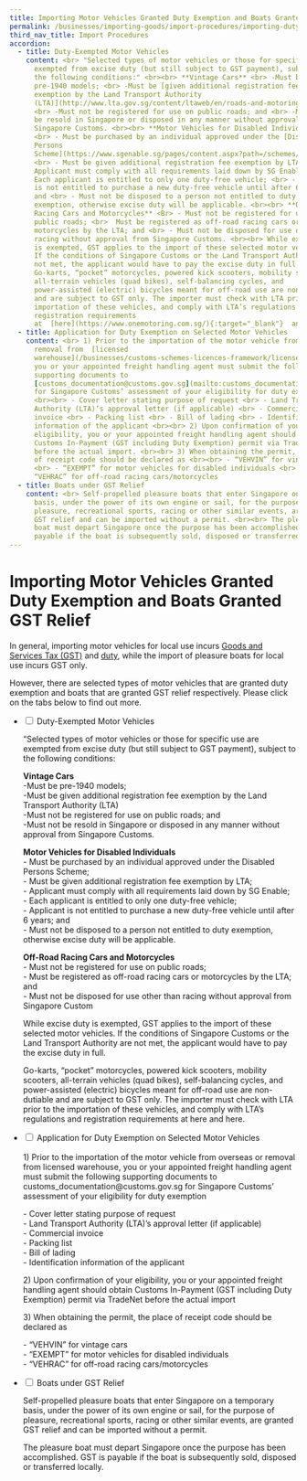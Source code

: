 ```yaml
---
title: Importing Motor Vehicles Granted Duty Exemption and Boats Granted GST Relief
permalink: /businesses/importing-goods/import-procedures/importing-duty-exempted-motor-vehicles-and-gst-exempted-boats
third_nav_title: Import Procedures
accordion:
  - title: Duty-Exempted Motor Vehicles
    content: <br> "Selected types of motor vehicles or those for specific use are
      exempted from excise duty (but still subject to GST payment), subject to
      the following conditions:" <br><br> **Vintage Cars** <br> -Must be
      pre-1940 models; <br> -Must be [given additional registration fee
      exemption by the Land Transport Authority
      (LTA)](http://www.lta.gov.sg/content/ltaweb/en/roads-and-motoring/owning-a-vehicle/registering-your-vehicle/registration-of-vintage-vehicles.html){:target="_blank"};
      <br> -Must not be registered for use on public roads; and <br> -Must not
      be resold in Singapore or disposed in any manner without approval from
      Singapore Customs. <br><br> **Motor Vehicles for Disabled Individuals**
      <br> - Must be purchased by an individual approved under the [Disabled
      Persons
      Scheme](https://www.sgenable.sg/pages/content.aspx?path=/schemes/transport/disabled-persons-scheme/){:target="_blank"};
      <br> - Must be given additional registration fee exemption by LTA; <br> -
      Applicant must comply with all requirements laid down by SG Enable; <br> -
      Each applicant is entitled to only one duty-free vehicle; <br> - Applicant
      is not entitled to purchase a new duty-free vehicle until after 6 years;
      and <br> - Must not be disposed to a person not entitled to duty
      exemption, otherwise excise duty will be applicable. <br><br> **Off-Road
      Racing Cars and Motorcycles** <Br> - Must not be registered for use on
      public roads; <br>  Must be registered as off-road racing cars or
      motorcycles by the LTA; and <br> - Must not be disposed for use other than
      racing without approval from Singapore Customs. <br><br> While excise duty
      is exempted, GST applies to the import of these selected motor vehicles.
      If the conditions of Singapore Customs or the Land Transport Authority are
      not met, the applicant would have to pay the excise duty in full. <br><br>
      Go-karts, “pocket” motorcycles, powered kick scooters, mobility scooters,
      all-terrain vehicles (quad bikes), self-balancing cycles, and
      power-assisted (electric) bicycles meant for off-road use are non-dutiable
      and are subject to GST only. The importer must check with LTA prior to the
      importation of these vehicles, and comply with LTA’s regulations and
      registration requirements
      at  [here](https://www.onemotoring.com.sg/){:target="_blank"}  and  [here.](http://www.lta.gov.sg/){:target="_blank"}
  - title: Application for Duty Exemption on Selected Motor Vehicles
    content: <br> 1) Prior to the importation of the motor vehicle from overseas or
      removal from  [licensed
      warehouse](/businesses/customs-schemes-licences-framework/licensed-warehouse-scheme),
      you or your appointed freight handling agent must submit the following
      supporting documents to
      [customs_documentation@customs.gov.sg](mailto:customs_documentation@customs.gov.sg)
      for Singapore Customs’ assessment of your eligibility for duty exemption
      <br><br> - Cover letter stating purpose of request <br> - Land Transport
      Authority (LTA)’s approval letter (if applicable) <br> - Commercial
      invoice <br> - Packing list <br> - Bill of lading <br> - Identification
      information of the applicant <br><br> 2) Upon confirmation of your
      eligibility, you or your appointed freight handling agent should obtain
      Customs In-Payment (GST including Duty Exemption) permit via TradeNet
      before the actual import. <br><br> 3) When obtaining the permit, the place
      of receipt code should be declared as <br><br> - “VEHVIN” for vintage cars
      <br> - “EXEMPT” for motor vehicles for disabled individuals <br> -
      “VEHRAC” for off-road racing cars/motorcycles
  - title: Boats under GST Relief
    content: <br> Self-propelled pleasure boats that enter Singapore on a temporary
      basis, under the power of its own engine or sail, for the purpose of
      pleasure, recreational sports, racing or other similar events, are granted
      GST relief and can be imported without a permit. <br><br> The pleasure
      boat must depart Singapore once the purpose has been accomplished. GST is
      payable if the boat is subsequently sold, disposed or transferred locally.
---
```

# Importing Motor Vehicles Granted Duty Exemption and Boats Granted GST Relief

In general, importing motor vehicles for local use incurs  [Goods and Services Tax (GST)](/businesses/valuation-duties-taxes-fees/goods-and-services-tax-gst) and  [duty]( /businesses/valuation-duties-taxes-and-fees/duties-and-dutiable-goods), while the import of pleasure boats for local use incurs GST only.

However, there are selected types of motor vehicles that are granted duty exemption and boats that are granted GST relief respectively. Please click on the tabs below to find out more.

<ul class="jekyllcodex_accordion">
  <li>
    <input type="checkbox" id="accordion1">
    <label for="accordion1">Duty-Exempted Motor Vehicles</label>
    <div>
      <p>“Selected types of motor vehicles or those for specific use are exempted from excise duty (but still subject to GST payment), subject to the following conditions:</p>
			<p><b>Vintage Cars</b>
				<br>-Must be pre-1940 models;<br>-Must be given additional registration fee exemption by the Land Transport Authority (LTA)
		<br>-Must not be registered for use on public roads; and
				<br>-Must not be resold in Singapore or disposed in any manner without approval from Singapore Customs.</br>
		<p><b>Motor Vehicles for Disabled Individuals</b>
			<br>- Must be purchased by an individual approved under the Disabled Persons Scheme;
			<br>- Must be given additional registration fee exemption by LTA;
			<br>- Applicant must comply with all requirements laid down by SG Enable;
			<br>- Each applicant is entitled to only one duty-free vehicle;
			<br>- Applicant is not entitled to purchase a new duty-free vehicle until after 6 years; and
			<br>- Must not be disposed to a person not entitled to duty exemption, otherwise excise duty will be applicable.</br>
    <p><b>Off-Road Racing Cars and Motorcycles</b>
			<br>- Must not be registered for use on public roads;
			<br>- Must be registered as off-road racing cars or motorcycles by the LTA; and	
			<br>- Must not be disposed for use other than racing without approval from Singapore Custom
<p>While excise duty is exempted, GST applies to the import of these selected motor vehicles. If the conditions of Singapore Customs or the Land Transport Authority are not met, the applicant would have to pay the excise duty in full.</p>
<p>Go-karts, “pocket” motorcycles, powered kick scooters, mobility scooters, all-terrain vehicles (quad bikes), self-balancing cycles, and power-assisted (electric) bicycles meant for off-road use are non-dutiable and are subject to GST only. The importer must check with LTA prior to the importation of these vehicles, and comply with LTA’s regulations and registration requirements at here and here.</p>
    </div>
  </li>  
  <li>
    <input type="checkbox" id="accordion2">
    <label for="accordion2">Application for Duty Exemption on Selected Motor Vehicles</label>
    <div>
			<br>1) Prior to the importation of the motor vehicle from overseas or removal from licensed warehouse, you or your appointed freight handling agent must submit the following supporting documents to customs_documentation@customs.gov.sg for Singapore Customs’ assessment of your eligibility for duty exemption</br>
      <p>- Cover letter stating purpose of request
	<br>- Land Transport Authority (LTA)’s approval letter (if applicable)
	<br>- Commercial invoice
	<br>- Packing list
	<br>- Bill of lading
	<br>- Identification information of the applicant
	</br>
	<p>2) Upon confirmation of your eligibility, you or your appointed freight handling agent should obtain Customs In-Payment (GST including Duty Exemption) permit via TradeNet before the actual import</p>
	<p>3) When obtaining the permit, the place of receipt code should be declared as</p>
	<p>- “VEHVIN” for vintage cars
	<br>- “EXEMPT” for motor vehicles for disabled individuals
	<br>- “VEHRAC” for off-road racing cars/motorcycles</br>
	</p>
    </div>
  </li>
<li>
    <input type="checkbox" id="accordion3">
    <label for="accordion3">Boats under GST Relief</label>
    <div>
      <p>Self-propelled pleasure boats that enter Singapore on a temporary basis, under the power of its own engine or sail, for the purpose of pleasure, recreational sports, racing or other similar events, are granted GST relief and can be imported without a permit.</p>
			<p>The pleasure boat must depart Singapore once the purpose has been accomplished. GST is payable if the boat is subsequently sold, disposed or transferred locally.</p>
    </div>
  </li>  
	</ul>